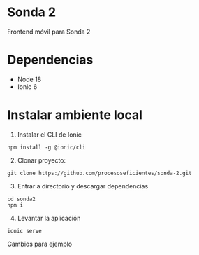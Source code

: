 # Sonda 2
Frontend móvil para Sonda 2

# Dependencias
- Node 18
- Ionic 6

# Instalar ambiente local
1. Instalar el CLI de Ionic
```
npm install -g @ionic/cli
```

2. Clonar proyecto:
```
git clone https://github.com/procesoseficientes/sonda-2.git
```

3. Entrar a directorio y descargar dependencias
```
cd sonda2
npm i
```

4. Levantar la aplicación
```
ionic serve
```


Cambios para ejemplo
